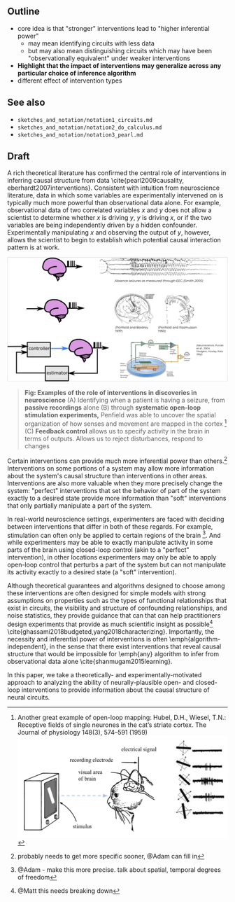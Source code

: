 ## Outline
- core idea is that "stronger" interventions lead to "higher inferential power"
  - may mean identifying circuits with less data
  - but may also mean distinguishing circuits which may have been "observationally equivalent" under weaker interventions
- **Highlight that the impact of interventions may generalize across any particular choice of inference algorithm**
- different effect of intervention types


## See also
  - `sketches_and_notation/notation1_circuits.md`
  - `sketches_and_notation/notation2_do_calculus.md`
  - `sketches_and_notation/notation3_pearl.md`

## Draft

A rich theoretical literature has confirmed the central role of interventions in inferring causal structure from data \cite{pearl2009causality, eberhardt2007interventions}. Consistent with intuition from neuroscience literature, data in which some variables are experimentally intervened on is typically much more powerful than observational data alone. For example, observational data of two correlated variables $x$ and $y$ does not allow a scientist to determine whether $x$ is driving $y$, $y$ is driving $x$, or if the two variables are being independently driven by a hidden confounder. Experimentally manipulating $x$ and observing the output of $y$, however, allows the scientist to begin to establish which potential causal interaction pattern is at work.


![](../figures/misc_figure_sketches/neuro_intervention_background_sketch.png)
> **Fig: Examples of the role of interventions in discoveries in neuroscience**  (A) Identifying when a patient is having a seizure, from **passive recordings** alone (B) through **systematic open-loop stimulation experiments,** Penfield was able to uncover the spatial organization of how senses and movement are mapped in the cortex [^HW] (C) **Feedback control** allows us to specify activity in the brain in terms of outputs. Allows us to reject disturbances, respond to changes

[^HW]: Another great example of open-loop mapping: Hubel, D.H., Wiesel, T.N.: Receptive fields of single neurones in the cat’s striate cortex. The Journal of physiology 148(3), 574–591 (1959)
![](../figures/misc_figure_sketches/HW_open_loop.png)

[^specific]: probably needs to get more specific sooner, @Adam can fill in

Certain interventions can provide much more inferential power than others.[^specific] Interventions on some portions of a system may allow more information about the system's causal structure than interventions in other areas. Interventions are also more valuable when they more precisely change the system: "perfect" interventions that set the behavior of part of the system exactly to a desired state provide more information than "soft" interventions that only partially manipulate a part of the system.

[^precise]: @Adam - make this more precise. talk about spatial, temporal degrees of freedom

In real-world neuroscience settings, experimenters are faced with deciding between interventions that differ in both of these regards. For example, stimulation can often only be applied to certain regions of the brain [^precise]. And while experimenters may be able to exactly manipulate activity in some parts of the brain using closed-loop control (akin to a "perfect" intervention), in other locations experimenters may only be able to apply open-loop control that perturbs a part of the system but can not manipulate its activity exactly to a desired state (a "soft" intervention).

[^simplify]: @Matt this needs breaking down

Although theoretical guarantees and algorithms designed to choose among these interventions are often designed for simple models with strong assumptions on properties such as the types of functional relationships that exist in circuits, the visibility and structure of confounding relationships, and noise statistics, they provide guidance that can that can help practitioners design experiments that provide as much scientific insight as possible[^simplify] \cite{ghassami2018budgeted,yang2018characterizing}. Importantly, the necessity and inferential power of interventions is often \emph{algorithm-independent}, in the sense that there exist interventions that reveal causal structure that would be impossible for \emph{any} algorithm to infer from observational data alone \cite{shanmugam2015learning}.

In this paper, we take a theoretically- and experimentally-motivated approach to analyzing the ability of neurally-plausible open- and closed-loop interventions to provide information about the causal structure of neural circuits.
